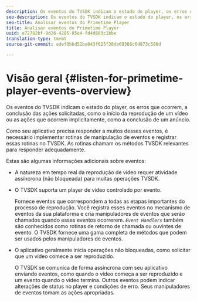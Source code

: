 ```yaml
---
description: Os eventos do TVSDK indicam o estado do player, os erros que ocorrem, a conclusão das ações solicitadas, como o início da reprodução de um vídeo ou as ações que ocorrem implicitamente, como a conclusão de um anúncio.
seo-description: Os eventos do TVSDK indicam o estado do player, os erros que ocorrem, a conclusão das ações solicitadas, como o início da reprodução de um vídeo ou as ações que ocorrem implicitamente, como a conclusão de um anúncio.
seo-title: Analisar eventos do Primetime Player
title: Analisar eventos do Primetime Player
uuid: e72782bf-9d26-4285-85e4-fd4d803c1bbe
translation-type: tm+mt
source-git-commit: adef0bbd52ba043f625f38db69366c6d873c586d

---
```



# Visão geral {#listen-for-primetime-player-events-overview}

Os eventos do TVSDK indicam o estado do player, os erros que ocorrem, a conclusão das ações solicitadas, como o início da reprodução de um vídeo ou as ações que ocorrem implicitamente, como a conclusão de um anúncio.

Como seu aplicativo precisa responder a muitos desses eventos, é necessário implementar rotinas de manipulação de eventos e registrar essas rotinas no TVSDK. As rotinas chamam os métodos TVSDK relevantes para responder adequadamente.

Estas são algumas informações adicionais sobre eventos:

* A natureza em tempo real da reprodução de vídeo requer atividade assíncrona (não bloqueada) para muitas operações TVSDK.
* O TVSDK suporta um player de vídeo controlado por evento.

   Fornece eventos que correspondem a todas as etapas importantes do processo de reprodução. Você registra esses eventos no mecanismo de eventos da sua plataforma e cria manipuladores de eventos que serão chamados quando esses eventos ocorrerem. *`Event Handlers`* também são conhecidos como rotinas de retorno de chamada ou ouvintes de evento. O TVSDK fornece uma gama completa de métodos que podem ser usados pelos manipuladores de eventos.
* O aplicativo geralmente inicia operações não bloqueadas, como solicitar que um vídeo comece a ser reproduzido.

   O TVSDK se comunica de forma assíncrona com seu aplicativo enviando eventos, como quando o vídeo começa a ser reproduzido e um evento quando o vídeo termina. Outros eventos podem indicar alterações de status no player e condições de erro. Seus manipuladores de eventos tomam as ações apropriadas.

